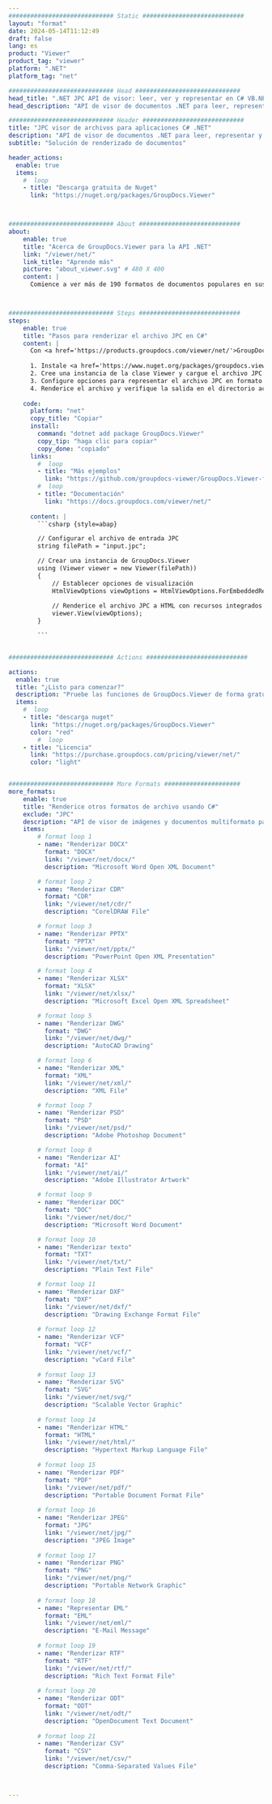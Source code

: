 ```yaml
---
############################# Static ############################
layout: "format"
date: 2024-05-14T11:12:49
draft: false
lang: es
product: "Viewer"
product_tag: "viewer"
platform: ".NET"
platform_tag: "net"

############################# Head #############################
head_title: ".NET JPC API de visor: leer, ver y representar en C# VB.NET"
head_description: "API de visor de documentos .NET para leer, representar y mostrar JPC en cualquier tipo de aplicaciones C#, ASP.NET, VB.NET y .NET Core."

############################# Header ############################
title: "JPC visor de archivos para aplicaciones C# .NET" 
description: "API de visor de documentos .NET para leer, representar y mostrar archivos JPC en cualquier tipo de aplicaciones C#, ASP.NET, VB.NET y .NET Core. Vea los archivos renderizados con formato y diseño reales en HTML5, PDF o como una imagen usando unas pocas líneas de código." 
subtitle: "Solución de renderizado de documentos" 

header_actions:
  enable: true
  items:
    #  loop
    - title: "Descarga gratuita de Nuget"
      link: "https://nuget.org/packages/GroupDocs.Viewer"



############################# About ############################
about:
    enable: true
    title: "Acerca de GroupDocs.Viewer para la API .NET"
    link: "/viewer/net/"
    link_title: "Aprende más"
    picture: "about_viewer.svg" # 480 X 400
    content: |
      Comience a ver más de 190 formatos de documentos populares en sus aplicaciones .NET usando GroupDocs.Viewer para API .NET agregando algunas líneas de código. Los desarrolladores pueden mostrar fácilmente PDF, procesamiento de textos, hojas de cálculo de Excel, presentaciones, Visio, proyectos, Outlook y muchos otros formatos de documentos populares en modos HTML5, imagen o PDF. La representación del documento es rápida, idéntica al archivo fuente original y no requiere la instalación de software adicional ni ninguna otra biblioteca externa.



############################# Steps ############################
steps:
    enable: true
    title: "Pasos para renderizar el archivo JPC en C#" 
    content: |
      Con <a href='https://products.groupdocs.com/viewer/net/'>GroupDocs.Viewer</a> puede renderizar JPC a HTML, JPEG, PNG o PDF en unos pocos pasos.
      
      1. Instale <a href='https://www.nuget.org/packages/groupdocs.viewer'>GroupDocs.Viewer para .NET</a> usando su administrador de paquetes favorito. 
      2. Cree una instancia de la clase Viewer y cargue el archivo JPC con la ruta completa.  
      3. Configure opciones para representar el archivo JPC en formato HTML, PNG, JPEG o PDF. 
      4. Renderice el archivo y verifique la salida en el directorio actual. 
   
    code:
      platform: "net"
      copy_title: "Copiar"
      install:
        command: "dotnet add package GroupDocs.Viewer"
        copy_tip: "haga clic para copiar"
        copy_done: "copiado"
      links:
        #  loop
        - title: "Más ejemplos"
          link: "https://github.com/groupdocs-viewer/GroupDocs.Viewer-for-.NET"
        #  loop
        - title: "Documentación"
          link: "https://docs.groupdocs.com/viewer/net/"
          
      content: |
        ```csharp {style=abap}

        // Configurar el archivo de entrada JPC
        string filePath = "input.jpc";

        // Crear una instancia de GroupDocs.Viewer
        using (Viewer viewer = new Viewer(filePath))
        {
            // Establecer opciones de visualización
            HtmlViewOptions viewOptions = HtmlViewOptions.ForEmbeddedResources();
                
            // Renderice el archivo JPC a HTML con recursos integrados
            viewer.View(viewOptions);
        }

        ```            


############################# Actions ############################

actions:
  enable: true
  title: "¿Listo para comenzar?"
  description: "Pruebe las funciones de GroupDocs.Viewer de forma gratuita o solicite una licencia"
  items:
    #  loop
    - title: "descarga nuget"
      link: "https://nuget.org/packages/GroupDocs.Viewer"
      color: "red"
        #  loop
    - title: "Licencia"
      link: "https://purchase.groupdocs.com/pricing/viewer/net/"
      color: "light"


############################# More Formats #####################
more_formats:
    enable: true
    title: "Renderice otros formatos de archivo usando C#"
    exclude: "JPC"
    description: "API de visor de imágenes y documentos multiformato para .NET. Vea algunos de los formatos de archivo populares a continuación sin visores externos."
    items: 
        # format loop 1
        - name: "Renderizar DOCX"
          format: "DOCX"
          link: "/viewer/net/docx/"
          description: "Microsoft Word Open XML Document" 

        # format loop 2
        - name: "Renderizar CDR" 
          format: "CDR"
          link: "/viewer/net/cdr/"
          description: "CorelDRAW File" 

        # format loop 3
        - name: "Renderizar PPTX"
          format: "PPTX"
          link: "/viewer/net/pptx/"
          description: "PowerPoint Open XML Presentation" 

        # format loop 4
        - name: "Renderizar XLSX"
          format: "XLSX"
          link: "/viewer/net/xlsx/"
          description: "Microsoft Excel Open XML Spreadsheet" 

        # format loop 5
        - name: "Renderizar DWG"
          format: "DWG"
          link: "/viewer/net/dwg/"
          description: "AutoCAD Drawing"

        # format loop 6
        - name: "Renderizar XML"
          format: "XML"
          link: "/viewer/net/xml/"
          description: "XML File"

        # format loop 7
        - name: "Renderizar PSD"
          format: "PSD"
          link: "/viewer/net/psd/"
          description: "Adobe Photoshop Document"

        # format loop 8
        - name: "Renderizar AI"
          format: "AI"
          link: "/viewer/net/ai/"
          description: "Adobe Illustrator Artwork"

        # format loop 9
        - name: "Renderizar DOC"
          format: "DOC"
          link: "/viewer/net/doc/"
          description: "Microsoft Word Document" 

        # format loop 10
        - name: "Renderizar texto" 
          format: "TXT"
          link: "/viewer/net/txt/"
          description: "Plain Text File" 

        # format loop 11
        - name: "Renderizar DXF" 
          format: "DXF"
          link: "/viewer/net/dxf/"
          description: "Drawing Exchange Format File"  
          
        # format loop 12
        - name: "Renderizar VCF"
          format: "VCF"
          link: "/viewer/net/vcf/"
          description: "vCard File"  
              
        # format loop 13
        - name: "Renderizar SVG"
          format: "SVG"
          link: "/viewer/net/svg/"
          description: "Scalable Vector Graphic" 
          
        # format loop 14
        - name: "Renderizar HTML"
          format: "HTML"
          link: "/viewer/net/html/"
          description: "Hypertext Markup Language File" 
          
        # format loop 15
        - name: "Renderizar PDF"
          format: "PDF"
          link: "/viewer/net/pdf/"
          description: "Portable Document Format File"
          
        # format loop 16
        - name: "Renderizar JPEG"
          format: "JPG"
          link: "/viewer/net/jpg/"
          description: "JPEG Image"
          
        # format loop 17
        - name: "Renderizar PNG"
          format: "PNG"
          link: "/viewer/net/png/"
          description: "Portable Network Graphic" 
          
        # format loop 18
        - name: "Representar EML"
          format: "EML"
          link: "/viewer/net/eml/"
          description: "E-Mail Message" 
          
        # format loop 19
        - name: "Renderizar RTF"
          format: "RTF"
          link: "/viewer/net/rtf/"
          description: "Rich Text Format File" 
          
        # format loop 20
        - name: "Renderizar ODT"
          format: "ODT"
          link: "/viewer/net/odt/"
          description: "OpenDocument Text Document" 
          
        # format loop 21
        - name: "Renderizar CSV"
          format: "CSV"
          link: "/viewer/net/csv/"
          description: "Comma-Separated Values File" 



---
```

